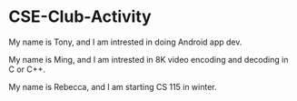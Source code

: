 # CSE-Club-Activity

My name is Tony, and I am intrested in doing Android app dev.

My name is Ming, and I am intrested in 8K video encoding and decoding in C or C++.

My name is Rebecca, and I am starting CS 115 in winter.
